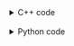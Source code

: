 <details><summary>C++ code</summary>

![](assets/20221115172955.png)

</details>

<br>

<details><summary>Python code</summary>

![](assets/20221115173018.png)

</details>
